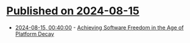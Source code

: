 # [Published on 2024-08-15](index.md)

* [2024-08-15, 00:40:00](https://soylentnews.org/article.pl?sid=24/08/13/1636247&from=rss) - [Achieving Software Freedom in the Age of Platform Decay](https://soylentnews.org/article.pl?sid=24/08/13/1636247&from=rss)
